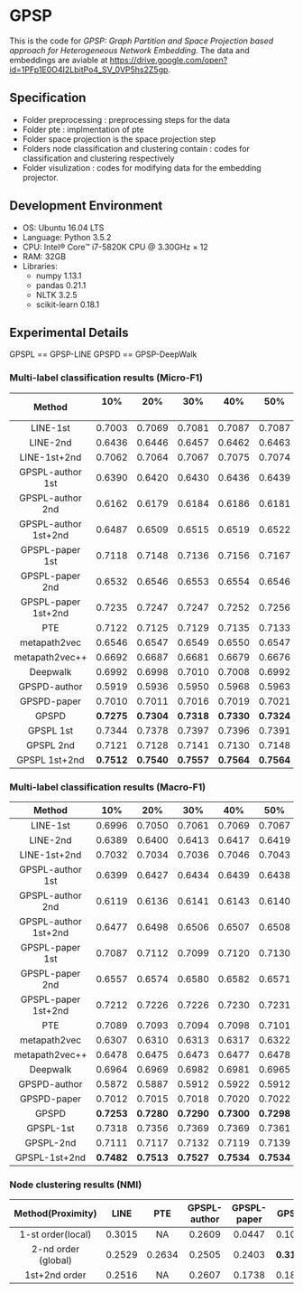 # GPSP
This is the code for *GPSP: Graph Partition and Space Projection based approach for Heterogeneous Network Embedding*. The data and embeddings are aviable at https://drive.google.com/open?id=1PFp1E0O4I2LbitPo4_SV_0VP5hs2Z5gp.

## Specification
- Folder preprocessing : preprocessing steps for the data
- Folder pte : implmentation of pte
- Folder space projection is the space projection step
- Folders node classification and clustering contain : codes for classification and clustering respectively
- Folder visulization : codes for modifying data for the embedding projector. 

## Development Environment
- OS: Ubuntu 16.04 LTS
- Language: Python 3.5.2
- CPU: Intel® Core™ i7-5820K CPU @ 3.30GHz × 12 
- RAM: 32GB
- Libraries:
    - numpy 1.13.1
    - pandas 0.21.1
    - NLTK 3.2.5
    - scikit-learn 0.18.1


## Experimental Details


GPSPL == GPSP-LINE
GPSPD == GPSP-DeepWalk

### Multi-label classification results (Micro-F1)

|        Method        |    10%     |    20%     |    30%     |    40%     |    50%     |    60%     |    70%     |    80%     |    90%     |
| :------------------: | :--------: | :--------: | :--------: | :--------: | :--------: | :--------: | :--------: | :--------: | :--------: |
|       LINE-1st       |   0.7003   |   0.7069   |   0.7081   |   0.7087   |   0.7087   |   0.7084   |   0.7079   |   0.7087   |   0.7079   |
|       LINE-2nd       |   0.6436   |   0.6446   |   0.6457   |   0.6462   |   0.6463   |   0.6458   |   0.6456   |   0.6450   |   0.6470   |
|     LINE-1st+2nd     |   0.7062   |   0.7064   |   0.7067   |   0.7075   |   0.7074   |   0.7077   |   0.7062   |   0.7072   |   0.7075   |
|   GPSPL-author 1st   |   0.6390   |   0.6420   |   0.6430   |   0.6436   |   0.6439   |   0.6432   |   0.6426   |   0.6448   |   0.6455   |
|   GPSPL-author 2nd   |   0.6162   |   0.6179   |   0.6184   |   0.6186   |   0.6181   |   0.6181   |   0.6183   |   0.6199   |   0.6212   |
| GPSPL-author 1st+2nd |   0.6487   |   0.6509   |   0.6515   |   0.6519   |   0.6522   |   0.6515   |   0.6519   |   0.6534   |   0.6540   |
|   GPSPL-paper 1st    |   0.7118   |   0.7148   |   0.7136   |   0.7156   |   0.7167   |   0.7127   |   0.7219   |   0.7206   |   0.7227   |
|   GPSPL-paper 2nd    |   0.6532   |   0.6546   |   0.6553   |   0.6554   |   0.6546   |   0.6540   |   0.6552   |   0.6521   |   0.6565   |
| GPSPL-paper 1st+2nd  |   0.7235   |   0.7247   |   0.7247   |   0.7252   |   0.7256   |   0.7250   |   0.7262   |   0.7256   |   0.7267   |
|         PTE          |   0.7122   |   0.7125   |   0.7129   |   0.7135   |   0.7133   |   0.7138   |   0.7140   |   0.7135   |   0.7138   |
|     metapath2vec     |   0.6546   |   0.6547   |   0.6549   |   0.6550   |   0.6547   |   0.6551   |   0.6552   |   0.6537   |   0.6529   |
|    metapath2vec++    |   0.6692   |   0.6687   |   0.6681   |   0.6679   |   0.6676   |   0.6678   |   0.6677   |   0.6658   |   0.6651   |
|       Deepwalk       |   0.6992   |   0.6998   |   0.7010   |   0.7008   |   0.6992   |   0.6988   |   0.6986   |   0.6964   |   0.6988   |
|     GPSPD-author     |   0.5919   |   0.5936   |   0.5950   |   0.5968   |   0.5963   |   0.5993   |   0.5974   |   0.5995   |   0.5980   |
|     GPSPD-paper      |   0.7010   |   0.7011   |   0.7016   |   0.7019   |   0.7021   |   0.7020   |   0.7018   |   0.7023   |   0.7020   |
|        GPSPD         | **0.7275** | **0.7304** | **0.7318** | **0.7330** | **0.7324** | **0.7328** | **0.7320** | **0.7331** | **0.7318** |
|      GPSPL 1st       |   0.7344   |   0.7378   |   0.7397   |   0.7396   |   0.7391   |   0.7401   |   0.7410   |   0.7425   |   0.7388   |
|      GPSPL 2nd       |   0.7121   |   0.7128   |   0.7141   |   0.7130   |   0.7148   |   0.7146   |   0.7137   |   0.7145   |   0.7159   |
|    GPSPL 1st+2nd     | **0.7512** | **0.7540** | **0.7557** | **0.7564** | **0.7564** | **0.7558** | **0.7554** | **0.7574** | **0.7552** |

### Multi-label classification results (Macro-F1)

|        Method        |    10%     |    20%     |    30%     |    40%     |    50%     |    60%     |    70%     |    80%     |    90%     |
| :------------------: | :--------: | :--------: | :--------: | :--------: | :--------: | :--------: | :--------: | :--------: | :--------: |
|       LINE-1st       |   0.6996   |   0.7050   |   0.7061   |   0.7069   |   0.7067   |   0.7062   |   0.7056   |   0.7063   |   0.7059   |
|       LINE-2nd       |   0.6389   |   0.6400   |   0.6413   |   0.6417   |   0.6419   |   0.6415   |   0.6409   |   0.6403   |   0.6426   |
|     LINE-1st+2nd     |   0.7032   |   0.7034   |   0.7036   |   0.7046   |   0.7043   |   0.7049   |   0.7035   |   0.7044   |   0.7036   |
|   GPSPL-author 1st   |   0.6399   |   0.6427   |   0.6434   |   0.6439   |   0.6438   |   0.6436   |   0.6424   |   0.6451   |   0.6451   |
|   GPSPL-author 2nd   |   0.6119   |   0.6136   |   0.6141   |   0.6143   |   0.6140   |   0.6138   |   0.6138   |   0.6162   |   0.6169   |
| GPSPL-author 1st+2nd |   0.6477   |   0.6498   |   0.6506   |   0.6507   |   0.6508   |   0.6501   |   0.6506   |   0.6529   |   0.6528   |
|   GPSPL-paper 1st    |   0.7087   |   0.7112   |   0.7099   |   0.7120   |   0.7130   |   0.7083   |   0.7198   |   0.7177   |   0.7211   |
|   GPSPL-paper 2nd    |   0.6557   |   0.6574   |   0.6580   |   0.6582   |   0.6571   |   0.6570   |   0.6578   |   0.6550   |   0.6591   |
| GPSPL-paper 1st+2nd  |   0.7212   |   0.7226   |   0.7226   |   0.7230   |   0.7231   |   0.7229   |   0.7243   |   0.7232   |   0.7251   |
|         PTE          |   0.7089   |   0.7093   |   0.7094   |   0.7098   |   0.7101   |   0.7104   |   0.7090   |   0.7099   |   0.7094   |
|     metapath2vec     |   0.6307   |   0.6310   |   0.6313   |   0.6317   |   0.6322   |   0.6325   |   0.6328   |   0.6313   |   0.6301   |
|    metapath2vec++    |   0.6478   |   0.6475   |   0.6473   |   0.6477   |   0.6478   |   0.6474   |   0.6473   |   0.6456   |   0.6445   |
|       Deepwalk       |   0.6964   |   0.6969   |   0.6982   |   0.6981   |   0.6965   |   0.6964   |   0.6963   |   0.6937   |   0.6961   |
|     GPSPD-author     |   0.5872   |   0.5887   |   0.5912   |   0.5922   |   0.5912   |   0.5977   |   0.5941   |   0.5971   |   0.5944   |
|     GPSPD-paper      |   0.7012   |   0.7015   |   0.7018   |   0.7020   |   0.7022   |   0.7021   |   0.7018   |   0.7023   |   0.7016   |
|        GPSPD         | **0.7253** | **0.7280** | **0.7290** | **0.7300** | **0.7298** | **0.7302** | **0.7295** | **0.7306** | **0.7289** |
|      GPSPL-1st       |   0.7318   |   0.7356   |   0.7369   |   0.7369   |   0.7361   |   0.7374   |   0.7388   |   0.7402   |   0.7364   |
|      GPSPL-2nd       |   0.7111   |   0.7117   |   0.7132   |   0.7119   |   0.7139   |   0.7137   |   0.7130   |   0.7136   |   0.7155   |
|    GPSPL-1st+2nd     | **0.7482** | **0.7513** | **0.7527** | **0.7534** | **0.7534** | **0.7529** | **0.7526** | **0.7544** | **0.7522** |

### Node clustering results (NMI)

|  Method(Proximity)  |  LINE  |  PTE   | GPSPL-author | GPSPL-paper |   GPSPL    | metapath2v | metapath2v++ | Deepwalk | GPSPD-author | GPSPD-paper |   GPSPD    |
| :-----------------: | :----: | :----: | :----------: | :---------: | :--------: | :--------: | :----------: | :------: | :----------: | :---------: | :--------: |
|  1-st order(local)  | 0.3015 |   NA   |    0.2609    |   0.0447    |   0.1049   |     NA     |      NA      |    NA    |      NA      |     NA      |     NA     |
| 2-nd order (global) | 0.2529 | 0.2634 |    0.2505    |   0.2403    | **0.3118** |   0.2403   |    0.2473    |  0.2873  |    0.1681    |   0.3392    | **0.3555** |
|    1st+2nd order    | 0.2516 |   NA   |    0.2607    |   0.1738    |   0.1894   |     NA     |      NA      |    NA    |      NA      |     NA      |     NA     |

